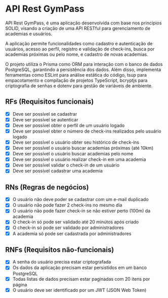 # API Rest GymPass

API Rest GymPass, é uma aplicação desenvolvida com base nos princípios SOLID, visando a criação de uma API RESTful para gerenciamento de academias e usuários.

A aplicação permite funcionalidades como cadastro e autenticação de usuários, acesso ao perfil, registro e validação de check-ins, busca por academias próximas ou pelo nome, e cadastro de novas academias.

O projeto utiliza o Prisma como ORM para interação com o banco de dados PostgreSQL, garantindo a persistência dos dados. Além disso, implementa ferramentas como ESLint para análise estática do código, tsup para empacotamento e compilação de projetos TypeScript, bcryptjs para criptografia de senhas e dotenv para gestão de variáveis de ambiente.

## RFs (Requisitos funcionais)

- [x] Deve ser possível se cadastrar
- [x] Deve ser possível se autenticar
- [x] Deve ser possível obter o perfil de um usuário logado
- [x] Deve ser possível obter o número de check-ins realizados pelo usuário logado
- [x] Deve ser possível o usuário obter seu histórico de check-ins
- [x] Deve ser possível o usuário buscar academias próximas (até 10km)
- [x] Deve ser possível o usuário buscar academias pelo nome
- [x] Deve ser possível o usuário realizar check-in em uma academia
- [x] Deve ser possível validar o check-in de um usuário
- [x] Deve ser possível cadastrar uma academia

## RNs (Regras de negócios)

- [x] O usuário não deve poder se cadastrar com um e-mail duplicado
- [x] O usuário não pode fazer 2 check-ins no mesmo dia
- [x] O usuário não pode fazer check-in se não estiver perto (100m) da academia
- [x] O check-in só pode ser validado até 20 minútos após criado
- [x] O check-in só pode ser validado por administradores
- [x] A academia só pode ser cadastrada por administradores

## RNFs (Requisitos não-funcionais)

- [x] A senha do usuário precisa estar criptografada
- [x] Os dados da aplicação precisam estar persistidos em um banco PostgreSQL
- [x] Todas listas de dados precisam estar paginadas com 20 itens por página
- [x] O usuário deve ser identificado por um JWT (JSON Web Token)
